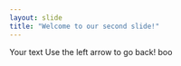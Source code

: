 ```yaml
---
layout: slide
title: "Welcome to our second slide!"
---
```

Your text
Use the left arrow to go back!
boo
